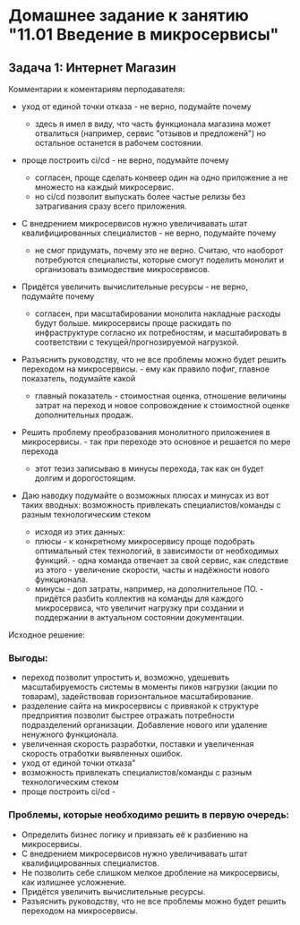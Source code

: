 # Домашнее задание к занятию "11.01 Введение в микросервисы"

## Задача 1: Интернет Магазин

Комментарии к коментариям перподавателя:

- уход от единой точки отказа - не верно, подумайте почему
    * здесь я имел в виду, что часть функционала магазина может отвалиться (например, сервис "отзывов и предложенй") но остальное останется в рабочем состоянии.
- проще построить ci/cd - не верно, подумайте почему
    * согласен, проще сделать конвеер один на одно приложение а не множесто на каждый микросервис.
    * но ci/cd позволит выпускать более частые релизы без затрагивания сразу всего приложения.
- С внедрением микросервисов нужно увеличивавать штат квалифицированных специалистов - не верно, подумайте почему
    * не смог придумать, почему это не верно. Считаю, что наоборот потребуются специалисты, которые смогут поделить монолит и организовать взимодествие микросервисов.
- Придётся увеличить вычислительные ресурсы - не верно, подумайте почему
    * согласен, при масштабировании монолита накладные расходы будут больше. микросервисы проще раскидать по инфраструктуре согласно их потребностям, и масштабировать в соответствии с текущей/прогнозируемой нагрузкой. 
- Разъяснить руководству, что не все проблемы можно будет решить переходом на микросервисы. - ему как правило пофиг, главное показатель, подумайте какой
    * главный показатель - стоимостная оценка, отношение величины затрат на переход и новое сопровождение к стоимостной оценке дополнительных продаж. 
- Решить проблему преобразования монолитного приложениея в микросервисы. - так при переходе это основное и решается по мере перехода
    * этот тезиз записываю в минусы перехода, так как он будет долгим и дорогостоящим.

- Даю наводку подумайте о возможных плюсах и минусах из вот таких вводных:
возможность привлекать специалистов/команды с разным технологическим стеком
    * исходя из этих данных:
    * плюсы   - к конкретному микросервису проще подобрать оптимальный стек технологий, в зависимости от необходимых функций.
            - одна команда отвечает за свой сервис, как следствие из этого - увеличение скорости, часты и надёжности нового функционала.
    * минусы  - доп затраты, например, на дополнительное ПО.
            - придётся разбить коллектив на команды для каждого микросервиса, что увеличит нагрузку при создании и поддержании в актуальном состоянии документации.  




Исходное решение:
### Выгоды:
- переход позволит упростить и, возможно, удешевить масштабируемость системы в моменты пиков нагрузки (акции по товарам), задействовав горизонтальное масштабирование.
- разделение сайта на микросервисы с привязкой к структуре предприятия позволит быстрее отражать потребности подразделений организации. Добавление нового или удаление ненужного функционала.
- увеличенная скорость разработки, поставки и увеличенная скорость отработки выявленных ошибок.
- уход от единой точки отказа" 
- возможность привлекать специалистов/команды с разным технологическим стеком
- проще построить ci/cd - 


### Проблемы, которые необходимо решить в первую очередь:
- Определить бизнес логику и привязать её к разбиению на микросервисы.
- С внедрением микросервисов нужно увеличивавать штат квалифицированных специалистов.
- Не позволить себе слишком мелкое дробление на микросервисы, как излишнее усложнение.
- Придётся увеличить вычислительные ресурсы.
- Разъяснить руководству, что не все проблемы можно будет решить переходом на микросервисы.

